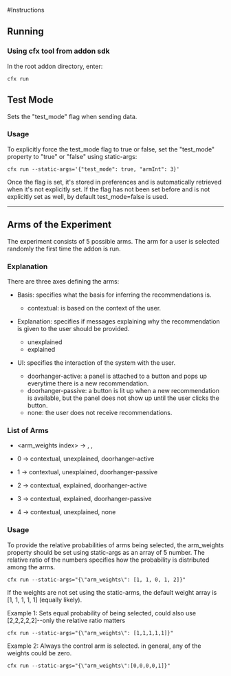 #Instructions

## Running

### Using cfx tool from addon sdk

In the root addon directory, enter:
	
	cfx run

## Test Mode

Sets the "test_mode" flag when sending data.

### Usage

To explicitly force the test_mode flag to true or false, set the "test_mode" property to "true" or "false" using static-args:

	cfx run --static-args='{"test_mode": true, "armInt": 3}'

Once the flag is set, it's stored in preferences and is automatically retrieved when it's not explicitly set. If the flag has not been set before and is not explicitly set as well, by default test_mode=false is used.

---
## Arms of the Experiment

The experiment consists of 5 possible arms. The arm for a user is selected randomly the first time the addon is run. 

### Explanation

There are three axes defining the arms:

* Basis: specifies what the basis for inferring the recommendations is.
    * contextual: is based on the context of the user.


* Explanation: specifies if messages explaining why the recommendation is given to the user should be provided.
    * unexplained
    * explained


* UI: specifies the interaction of the system with the user.
    * doorhanger-active: a panel is attached to a button and pops up everytime there is a new recommendation.
	* doorhanger-passive: a button is lit up when a new recommendation is available, but the panel does not show up until the user clicks the button.
	* none: the user does not receive recommendations.

### List of Arms

- <arm_weights index> -> <basis>, <explanation>, <ui>

- 0 -> contextual, unexplained, doorhanger-active
- 1 -> contextual, unexplained, doorhanger-passive
- 2 -> contextual, explained, doorhanger-active
- 3 -> contextual, explained, doorhanger-passive
- 4 -> contextual, unexplained, none

### Usage

To provide the relative probabilities of arms being selected, the arm_weights property should be set using static-args as an array of 5 number. The relative ratio of the numbers specifies how the probability is distributed among the arms. 

	cfx run --static-args="{\"arm_weights\": [1, 1, 0, 1, 2]}"

If the weights are not set using the static-arms, the default weight array is [1, 1, 1, 1, 1] (equally likely).

Example 1: Sets equal probability of being selected, could also use [2,2,2,2,2]--only the relative ratio matters

	cfx run --static-args="{\"arm_weights\": [1,1,1,1,1]}"

Example 2: Always the control arm is selected. in general, any of the weights could be zero.
	
	cfx run --static-args="{\"arm_weights\":[0,0,0,0,1]}"



